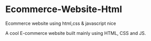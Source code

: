 # Ecommerce-Website-Html
Ecommerce website using html,css &amp; javascript
nice

A cool E-commerce website built mainly using HTML, CSS and JS.
